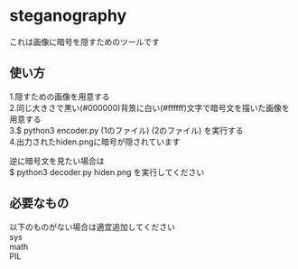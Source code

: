 # steganography
これは画像に暗号を隠すためのツールです  

## 使い方
1.隠すための画像を用意する  
2.同じ大きさで黒い(#000000)背景に白い(#ffffff)文字で暗号文を描いた画像を用意する  
3.$ python3 encoder.py (1のファイル) (2のファイル)  を実行する  
4.出力されたhiden.pngに暗号が隠されています  

逆に暗号文を見たい場合は  
$ python3 decoder.py hiden.png  を実行してください  

## 必要なもの
以下のものがない場合は適宜追加してください  
sys  
math  
PIL
